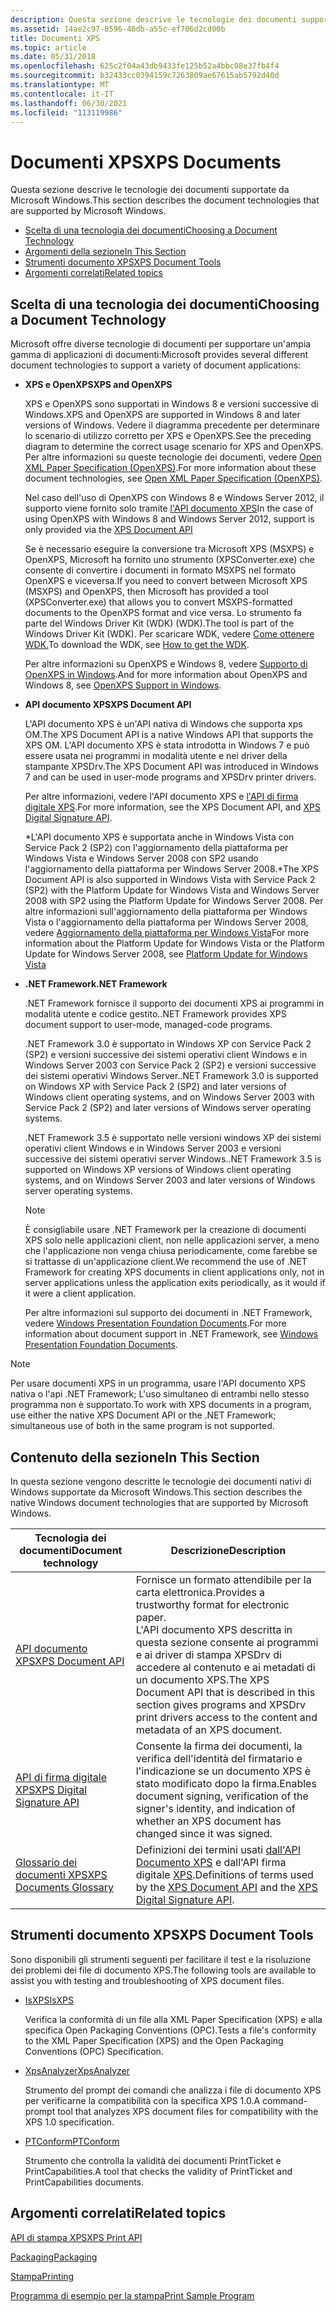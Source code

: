 ```yaml
---
description: Questa sezione descrive le tecnologie dei documenti supportate da Microsoft Windows.
ms.assetid: 14ae2c97-8596-46db-a55c-ef706d2cd00b
title: Documenti XPS
ms.topic: article
ms.date: 05/31/2018
ms.openlocfilehash: 625c2f04a43db9433fe125b52a4bbc08e37fb4f4
ms.sourcegitcommit: b32433cc0394159c7263809ae67615ab5792d40d
ms.translationtype: MT
ms.contentlocale: it-IT
ms.lasthandoff: 06/30/2021
ms.locfileid: "113119986"
---
```

# <a name="xps-documents"></a><span data-ttu-id="ced7a-103">Documenti XPS</span><span class="sxs-lookup"><span data-stu-id="ced7a-103">XPS Documents</span></span>

<span data-ttu-id="ced7a-104">Questa sezione descrive le tecnologie dei documenti supportate da Microsoft Windows.</span><span class="sxs-lookup"><span data-stu-id="ced7a-104">This section describes the document technologies that are supported by Microsoft Windows.</span></span>

-   [<span data-ttu-id="ced7a-105">Scelta di una tecnologia dei documenti</span><span class="sxs-lookup"><span data-stu-id="ced7a-105">Choosing a Document Technology</span></span>](#choosing-a-document-technology)
-   [<span data-ttu-id="ced7a-106">Argomenti della sezione</span><span class="sxs-lookup"><span data-stu-id="ced7a-106">In This Section</span></span>](#in-this-section)
-   [<span data-ttu-id="ced7a-107">Strumenti documento XPS</span><span class="sxs-lookup"><span data-stu-id="ced7a-107">XPS Document Tools</span></span>](#xps-document-tools)
-   [<span data-ttu-id="ced7a-108">Argomenti correlati</span><span class="sxs-lookup"><span data-stu-id="ced7a-108">Related topics</span></span>](#related-topics)


## <a name="choosing-a-document-technology"></a><span data-ttu-id="ced7a-109">Scelta di una tecnologia dei documenti</span><span class="sxs-lookup"><span data-stu-id="ced7a-109">Choosing a Document Technology</span></span>

<span data-ttu-id="ced7a-110">Microsoft offre diverse tecnologie di documenti per supportare un'ampia gamma di applicazioni di documenti:</span><span class="sxs-lookup"><span data-stu-id="ced7a-110">Microsoft provides several different document technologies to support a variety of document applications:</span></span>

-   <span data-ttu-id="ced7a-111">**XPS e OpenXPS**</span><span class="sxs-lookup"><span data-stu-id="ced7a-111">**XPS and OpenXPS**</span></span>

    <span data-ttu-id="ced7a-112">XPS e OpenXPS sono supportati in Windows 8 e versioni successive di Windows.</span><span class="sxs-lookup"><span data-stu-id="ced7a-112">XPS and OpenXPS are supported in Windows 8 and later versions of Windows.</span></span> <span data-ttu-id="ced7a-113">Vedere il diagramma precedente per determinare lo scenario di utilizzo corretto per XPS e OpenXPS.</span><span class="sxs-lookup"><span data-stu-id="ced7a-113">See the preceding diagram to determine the correct usage scenario for XPS and OpenXPS.</span></span> <span data-ttu-id="ced7a-114">Per altre informazioni su queste tecnologie dei documenti, vedere [Open XML Paper Specification (OpenXPS)](https://www.ecma-international.org/publications/standards/Ecma-388.htm).</span><span class="sxs-lookup"><span data-stu-id="ced7a-114">For more information about these document technologies, see [Open XML Paper Specification (OpenXPS)](https://www.ecma-international.org/publications/standards/Ecma-388.htm).</span></span>

    <span data-ttu-id="ced7a-115">Nel caso dell'uso di OpenXPS con Windows 8 e Windows Server 2012, il supporto viene fornito solo tramite [l'API documento XPS](documents-xps.md)</span><span class="sxs-lookup"><span data-stu-id="ced7a-115">In the case of using OpenXPS with Windows 8 and Windows Server 2012, support is only provided via the [XPS Document API](documents-xps.md)</span></span>

    <span data-ttu-id="ced7a-116">Se è necessario eseguire la conversione tra Microsoft XPS (MSXPS) e OpenXPS, Microsoft ha fornito uno strumento (XPSConverter.exe) che consente di convertire i documenti in formato MSXPS nel formato OpenXPS e viceversa.</span><span class="sxs-lookup"><span data-stu-id="ced7a-116">If you need to convert between Microsoft XPS (MSXPS) and OpenXPS, then Microsoft has provided a tool (XPSConverter.exe) that allows you to convert MSXPS-formatted documents to the OpenXPS format and vice versa.</span></span> <span data-ttu-id="ced7a-117">Lo strumento fa parte del Windows Driver Kit (WDK) (WDK).</span><span class="sxs-lookup"><span data-stu-id="ced7a-117">The tool is part of the Windows Driver Kit (WDK).</span></span> <span data-ttu-id="ced7a-118">Per scaricare WDK, vedere [Come ottenere WDK.](/windows-hardware/drivers/download-the-wdk)</span><span class="sxs-lookup"><span data-stu-id="ced7a-118">To download the WDK, see [How to get the WDK](/windows-hardware/drivers/download-the-wdk).</span></span>

    <span data-ttu-id="ced7a-119">Per altre informazioni su OpenXPS e Windows 8, vedere [Supporto di OpenXPS in Windows](/windows-hardware/drivers/print/driver-support-for-openxps).</span><span class="sxs-lookup"><span data-stu-id="ced7a-119">And for more information about OpenXPS and Windows 8, see [OpenXPS Support in Windows](/windows-hardware/drivers/print/driver-support-for-openxps).</span></span>

-   <span data-ttu-id="ced7a-120">**API documento XPS**</span><span class="sxs-lookup"><span data-stu-id="ced7a-120">**XPS Document API**</span></span>

    <span data-ttu-id="ced7a-121">L'API documento XPS è un'API nativa di Windows che supporta xps OM.</span><span class="sxs-lookup"><span data-stu-id="ced7a-121">The XPS Document API is a native Windows API that supports the XPS OM.</span></span> <span data-ttu-id="ced7a-122">L'API documento XPS è stata introdotta in Windows 7 e può essere usata nei programmi in modalità utente e nei driver della stampante XPSDrv.</span><span class="sxs-lookup"><span data-stu-id="ced7a-122">The XPS Document API was introduced in Windows 7 and can be used in user-mode programs and XPSDrv printer drivers.</span></span>

    <span data-ttu-id="ced7a-123">Per altre informazioni, vedere l'API documento XPS e [l'API di firma digitale XPS](xps-digital-signatures.md).</span><span class="sxs-lookup"><span data-stu-id="ced7a-123">For more information, see the XPS Document API, and [XPS Digital Signature API](xps-digital-signatures.md).</span></span>

    <span data-ttu-id="ced7a-124">\*L'API documento XPS è supportata anche in Windows Vista con Service Pack 2 (SP2) con l'aggiornamento della piattaforma per Windows Vista e Windows Server 2008 con SP2 usando l'aggiornamento della piattaforma per Windows Server 2008.</span><span class="sxs-lookup"><span data-stu-id="ced7a-124">\*The XPS Document API is also supported in Windows Vista with Service Pack 2 (SP2) with the Platform Update for Windows Vista and Windows Server 2008 with SP2 using the Platform Update for Windows Server 2008.</span></span> <span data-ttu-id="ced7a-125">Per altre informazioni sull'aggiornamento della piattaforma per Windows Vista o l'aggiornamento della piattaforma per Windows Server 2008, vedere [Aggiornamento della piattaforma per Windows Vista](/windows/desktop/win7ip/platform-update-for-windows-vista-portal)</span><span class="sxs-lookup"><span data-stu-id="ced7a-125">For more information about the Platform Update for Windows Vista or the Platform Update for Windows Server 2008, see [Platform Update for Windows Vista](/windows/desktop/win7ip/platform-update-for-windows-vista-portal)</span></span>

-   <span data-ttu-id="ced7a-126">**.NET Framework**</span><span class="sxs-lookup"><span data-stu-id="ced7a-126">**.NET Framework**</span></span>

    <span data-ttu-id="ced7a-127">.NET Framework fornisce il supporto dei documenti XPS ai programmi in modalità utente e codice gestito.</span><span class="sxs-lookup"><span data-stu-id="ced7a-127">.NET Framework provides XPS document support to user-mode, managed-code programs.</span></span>

    <span data-ttu-id="ced7a-128">.NET Framework 3.0 è supportato in Windows XP con Service Pack 2 (SP2) e versioni successive dei sistemi operativi client Windows e in Windows Server 2003 con Service Pack 2 (SP2) e versioni successive dei sistemi operativi Windows Server.</span><span class="sxs-lookup"><span data-stu-id="ced7a-128">.NET Framework 3.0 is supported on Windows XP with Service Pack 2 (SP2) and later versions of Windows client operating systems, and on Windows Server 2003 with Service Pack 2 (SP2) and later versions of Windows server operating systems.</span></span>

    <span data-ttu-id="ced7a-129">.NET Framework 3.5 è supportato nelle versioni windows XP dei sistemi operativi client Windows e in Windows Server 2003 e versioni successive dei sistemi operativi server Windows.</span><span class="sxs-lookup"><span data-stu-id="ced7a-129">.NET Framework 3.5 is supported on Windows XP versions of Windows client operating systems, and on Windows Server 2003 and later versions of Windows server operating systems.</span></span>

    > [!Note]  
    > <span data-ttu-id="ced7a-130">È consigliabile usare .NET Framework per la creazione di documenti XPS solo nelle applicazioni client, non nelle applicazioni server, a meno che l'applicazione non venga chiusa periodicamente, come farebbe se si trattasse di un'applicazione client.</span><span class="sxs-lookup"><span data-stu-id="ced7a-130">We recommend the use of .NET Framework for creating XPS documents in client applications only, not in server applications unless the application exits periodically, as it would if it were a client application.</span></span>

     

    <span data-ttu-id="ced7a-131">Per altre informazioni sul supporto dei documenti in .NET Framework, vedere [Windows Presentation Foundation Documents](/previous-versions/dotnet/netframework-3.0/ms749165(v=vs.85)).</span><span class="sxs-lookup"><span data-stu-id="ced7a-131">For more information about document support in .NET Framework, see [Windows Presentation Foundation Documents](/previous-versions/dotnet/netframework-3.0/ms749165(v=vs.85)).</span></span>

> [!Note]  
> <span data-ttu-id="ced7a-132">Per usare documenti XPS in un programma, usare l'API documento XPS nativa o l'api .NET Framework; L'uso simultaneo di entrambi nello stesso programma non è supportato.</span><span class="sxs-lookup"><span data-stu-id="ced7a-132">To work with XPS documents in a program, use either the native XPS Document API or the .NET Framework; simultaneous use of both in the same program is not supported.</span></span>

 

## <a name="in-this-section"></a><span data-ttu-id="ced7a-133">Contenuto della sezione</span><span class="sxs-lookup"><span data-stu-id="ced7a-133">In This Section</span></span>

<span data-ttu-id="ced7a-134">In questa sezione vengono descritte le tecnologie dei documenti nativi di Windows supportate da Microsoft Windows.</span><span class="sxs-lookup"><span data-stu-id="ced7a-134">This section describes the native Windows document technologies that are supported by Microsoft Windows.</span></span>



| <span data-ttu-id="ced7a-135">Tecnologia dei documenti</span><span class="sxs-lookup"><span data-stu-id="ced7a-135">Document technology</span></span>                                                                   | <span data-ttu-id="ced7a-136">Descrizione</span><span class="sxs-lookup"><span data-stu-id="ced7a-136">Description</span></span>                                                                                                                                                                                                                                |
|--------------------------------------------------------------------|---------------------------------------------------------------------------------------------------------------------------------------------------------------------------------------------------------------------------------|
| [<span data-ttu-id="ced7a-137">API documento XPS</span><span class="sxs-lookup"><span data-stu-id="ced7a-137">XPS Document API</span></span>](documents-xps.md)<br/>                   | <span data-ttu-id="ced7a-138">Fornisce un formato attendibile per la carta elettronica.</span><span class="sxs-lookup"><span data-stu-id="ced7a-138">Provides a trustworthy format for electronic paper.</span></span><br/> <span data-ttu-id="ced7a-139">L'API documento XPS descritta in questa sezione consente ai programmi e ai driver di stampa XPSDrv di accedere al contenuto e ai metadati di un documento XPS.</span><span class="sxs-lookup"><span data-stu-id="ced7a-139">The XPS Document API that is described in this section gives programs and XPSDrv print drivers access to the content and metadata of an XPS document.</span></span><br/> |
| [<span data-ttu-id="ced7a-140">API di firma digitale XPS</span><span class="sxs-lookup"><span data-stu-id="ced7a-140">XPS Digital Signature API</span></span>](xps-digital-signatures.md)<br/> | <span data-ttu-id="ced7a-141">Consente la firma dei documenti, la verifica dell'identità del firmatario e l'indicazione se un documento XPS è stato modificato dopo la firma.</span><span class="sxs-lookup"><span data-stu-id="ced7a-141">Enables document signing, verification of the signer's identity, and indication of whether an XPS document has changed since it was signed.</span></span><br/>                                                                          |
| [<span data-ttu-id="ced7a-142">Glossario dei documenti XPS</span><span class="sxs-lookup"><span data-stu-id="ced7a-142">XPS Documents Glossary</span></span>](xpsapi-glossary.md)<br/>           | <span data-ttu-id="ced7a-143">Definizioni dei termini usati [dall'API Documento XPS](documents-xps.md) e dall'API firma digitale [XPS](xps-digital-signatures.md).</span><span class="sxs-lookup"><span data-stu-id="ced7a-143">Definitions of terms used by the [XPS Document API](documents-xps.md) and the [XPS Digital Signature API](xps-digital-signatures.md).</span></span><br/>                                                                              |



 

## <a name="xps-document-tools"></a><span data-ttu-id="ced7a-144">Strumenti documento XPS</span><span class="sxs-lookup"><span data-stu-id="ced7a-144">XPS Document Tools</span></span>

<span data-ttu-id="ced7a-145">Sono disponibili gli strumenti seguenti per facilitare il test e la risoluzione dei problemi dei file di documento XPS.</span><span class="sxs-lookup"><span data-stu-id="ced7a-145">The following tools are available to assist you with testing and troubleshooting of XPS document files.</span></span>

-   <span data-ttu-id="ced7a-146">[IsXPS](/previous-versions/aa348104(v=vs.110))</span><span class="sxs-lookup"><span data-stu-id="ced7a-146">[IsXPS](/previous-versions/aa348104(v=vs.110))</span></span>

    <span data-ttu-id="ced7a-147">Verifica la conformità di un file alla XML Paper Specification (XPS) e alla specifica Open Packaging Conventions (OPC).</span><span class="sxs-lookup"><span data-stu-id="ced7a-147">Tests a file's conformity to the XML Paper Specification (XPS) and the Open Packaging Conventions (OPC) Specification.</span></span>

-   [<span data-ttu-id="ced7a-148">XpsAnalyzer</span><span class="sxs-lookup"><span data-stu-id="ced7a-148">XpsAnalyzer</span></span>](/windows-hardware/drivers/devtest/xpsanalyzer)

    <span data-ttu-id="ced7a-149">Strumento del prompt dei comandi che analizza i file di documento XPS per verificarne la compatibilità con la specifica XPS 1.0.</span><span class="sxs-lookup"><span data-stu-id="ced7a-149">A command-prompt tool that analyzes XPS document files for compatibility with the XPS 1.0 specification.</span></span>

-   <span data-ttu-id="ced7a-150">[PTConform](/previous-versions/dd327476(v=msdn.10))</span><span class="sxs-lookup"><span data-stu-id="ced7a-150">[PTConform](/previous-versions/dd327476(v=msdn.10))</span></span>

    <span data-ttu-id="ced7a-151">Strumento che controlla la validità dei documenti PrintTicket e PrintCapabilities.</span><span class="sxs-lookup"><span data-stu-id="ced7a-151">A tool that checks the validity of PrintTicket and PrintCapabilities documents.</span></span>

## <a name="related-topics"></a><span data-ttu-id="ced7a-152">Argomenti correlati</span><span class="sxs-lookup"><span data-stu-id="ced7a-152">Related topics</span></span>

<dl> <dt>

[<span data-ttu-id="ced7a-153">API di stampa XPS</span><span class="sxs-lookup"><span data-stu-id="ced7a-153">XPS Print API</span></span>](./printing-with-the-xpsprint-api.md)
</dt> <dt>

[<span data-ttu-id="ced7a-154">Packaging</span><span class="sxs-lookup"><span data-stu-id="ced7a-154">Packaging</span></span>](/previous-versions/windows/desktop/opc/packaging)
</dt> <dt>

[<span data-ttu-id="ced7a-155">Stampa</span><span class="sxs-lookup"><span data-stu-id="ced7a-155">Printing</span></span>](./printdocs-printing.md)
</dt> <dt>
  
<span data-ttu-id="ced7a-156">[Programma di esempio per la stampa](https://github.com/microsoftarchive/msdn-code-gallery-microsoft/tree/master/Official%20Windows%20Platform%20Sample/Windows%208%20app%20samples/%5BC%2B%2B%5D-Windows%208%20app%20samples/C%2B%2B/Windows%208%20app%20samples/Print%20sample%20(Windows%208))</span><span class="sxs-lookup"><span data-stu-id="ced7a-156">[Print Sample Program](https://github.com/microsoftarchive/msdn-code-gallery-microsoft/tree/master/Official%20Windows%20Platform%20Sample/Windows%208%20app%20samples/%5BC%2B%2B%5D-Windows%208%20app%20samples/C%2B%2B/Windows%208%20app%20samples/Print%20sample%20(Windows%208))</span></span>
</dt> </dl>

 

